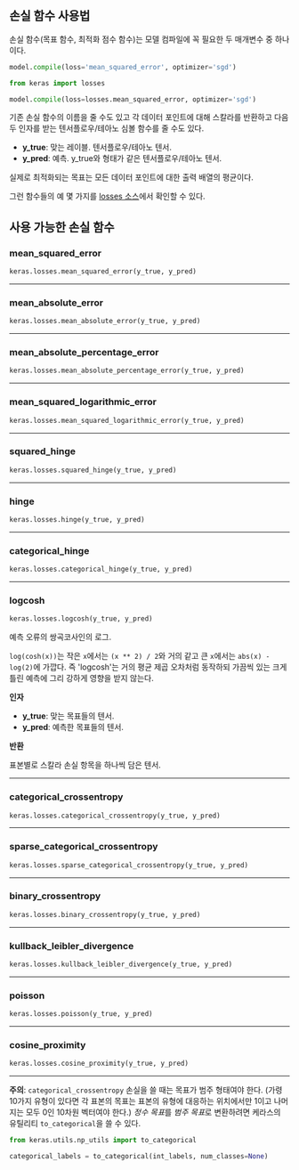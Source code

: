 
## 손실 함수 사용법

손실 함수(목표 함수, 최적화 점수 함수)는 모델 컴파일에 꼭 필요한 두 매개변수 중 하나이다.

```python
model.compile(loss='mean_squared_error', optimizer='sgd')
```

```python
from keras import losses

model.compile(loss=losses.mean_squared_error, optimizer='sgd')
```

기존 손실 함수의 이름을 줄 수도 있고 각 데이터 포인트에 대해 스칼라를 반환하고 다음 두 인자를 받는 텐서플로우/테아노 심볼 함수를 줄 수도 있다.

- __y_true__: 맞는 레이블. 텐서플로우/테아노 텐서.
- __y_pred__: 예측. y_true와 형태가 같은 텐서플로우/테아노 텐서.

실제로 최적화되는 목표는 모든 데이터 포인트에 대한 출력 배열의 평균이다.

그런 함수들의 예 몇 가지를 [losses 소스](https://github.com/keras-team/keras/blob/master/keras/losses.py)에서 확인할 수 있다.

## 사용 가능한 손실 함수

### mean_squared_error


```python
keras.losses.mean_squared_error(y_true, y_pred)
```

----

### mean_absolute_error


```python
keras.losses.mean_absolute_error(y_true, y_pred)
```

----

### mean_absolute_percentage_error


```python
keras.losses.mean_absolute_percentage_error(y_true, y_pred)
```

----

### mean_squared_logarithmic_error


```python
keras.losses.mean_squared_logarithmic_error(y_true, y_pred)
```

----

### squared_hinge


```python
keras.losses.squared_hinge(y_true, y_pred)
```

----

### hinge


```python
keras.losses.hinge(y_true, y_pred)
```

----

### categorical_hinge


```python
keras.losses.categorical_hinge(y_true, y_pred)
```

----

### logcosh


```python
keras.losses.logcosh(y_true, y_pred)
```


예측 오류의 쌍곡코사인의 로그.

`log(cosh(x))`는 작은 `x`에서는 `(x ** 2) / 2`와 거의 같고
큰 `x`에서는 `abs(x) - log(2)`에 가깝다. 즉 'logcosh'는
거의 평균 제곱 오차처럼 동작하되 가끔씩 있는 크게 틀린 예측에
그리 강하게 영향을 받지 않는다.

__인자__

- __y_true__: 맞는 목표들의 텐서.
- __y_pred__: 예측한 목표들의 텐서.

__반환__

표본별로 스칼라 손실 항목을 하나씩 담은 텐서.

----

### categorical_crossentropy


```python
keras.losses.categorical_crossentropy(y_true, y_pred)
```

----

### sparse_categorical_crossentropy


```python
keras.losses.sparse_categorical_crossentropy(y_true, y_pred)
```

----

### binary_crossentropy


```python
keras.losses.binary_crossentropy(y_true, y_pred)
```

----

### kullback_leibler_divergence


```python
keras.losses.kullback_leibler_divergence(y_true, y_pred)
```

----

### poisson


```python
keras.losses.poisson(y_true, y_pred)
```

----

### cosine_proximity


```python
keras.losses.cosine_proximity(y_true, y_pred)
```


----

**주의**: `categorical_crossentropy` 손실을 쓸 때는 목표가 범주 형태여야 한다. (가령 10가지 유형이 있다면 각 표본의 목표는 표본의 유형에 대응하는 위치에서만 1이고 나머지는 모두 0인 10차원 벡터여야 한다.) *정수 목표*를 *범주 목표*로 변환하려면 케라스의 유틸리티 `to_categorical`을 쓸 수 있다.

```python
from keras.utils.np_utils import to_categorical

categorical_labels = to_categorical(int_labels, num_classes=None)
```
